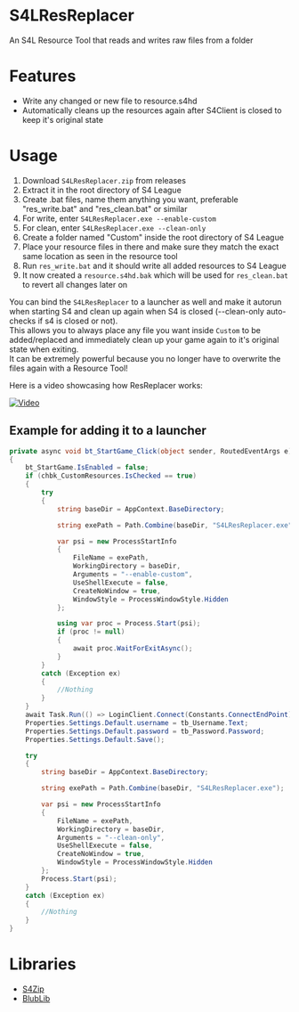 # S4LResReplacer
An S4L Resource Tool that reads and writes raw files from a folder

# Features
* Write any changed or new file to resource.s4hd
* Automatically cleans up the resources again after S4Client is closed to keep it's original state

# Usage
1. Download `S4LResReplacer.zip` from releases
2. Extract it in the root directory of S4 League
3. Create .bat files, name them anything you want, preferable "res_write.bat" and "res_clean.bat" or similar
4. For write, enter `S4LResReplacer.exe --enable-custom`
5. For clean, enter `S4LResReplacer.exe --clean-only`
6. Create a folder named "Custom" inside the root directory of S4 League
7. Place your resource files in there and make sure they match the exact same location as seen in the resource tool
8. Run `res_write.bat` and it should write all added resources to S4 League
9. It now created a `resource.s4hd.bak` which will be used for `res_clean.bat` to revert all changes later on

You can bind the `S4LResReplacer` to a launcher as well and make it autorun when starting S4 and clean up again when S4 is closed (--clean-only auto-checks if s4 is closed or not).  
This allows you to always place any file you want inside `Custom` to be added/replaced and immediately clean up your game again to it's original state when exiting.  
It can be extremely powerful because you no longer have to overwrite the files again with a Resource Tool!    

Here is a video showcasing how ResReplacer works:  

[![Video](https://img.youtube.com/vi/LKlhf-vbCb4/0.jpg)](https://www.youtube.com/watch?v=LKlhf-vbCb4&ab_channel=Dekirai)

## Example for adding it to a launcher
```csharp
private async void bt_StartGame_Click(object sender, RoutedEventArgs e)
{
    bt_StartGame.IsEnabled = false;
    if (chbk_CustomResources.IsChecked == true)
    {
        try
        {
            string baseDir = AppContext.BaseDirectory;

            string exePath = Path.Combine(baseDir, "S4LResReplacer.exe");

            var psi = new ProcessStartInfo
            {
                FileName = exePath,
                WorkingDirectory = baseDir,
                Arguments = "--enable-custom",
                UseShellExecute = false,
                CreateNoWindow = true,
                WindowStyle = ProcessWindowStyle.Hidden
            };

            using var proc = Process.Start(psi);
            if (proc != null)
            {
                await proc.WaitForExitAsync();
            }
        }
        catch (Exception ex)
        {
            //Nothing
        }
    }
    await Task.Run(() => LoginClient.Connect(Constants.ConnectEndPoint));
    Properties.Settings.Default.username = tb_Username.Text;
    Properties.Settings.Default.password = tb_Password.Password;
    Properties.Settings.Default.Save();

    try
    {
        string baseDir = AppContext.BaseDirectory;

        string exePath = Path.Combine(baseDir, "S4LResReplacer.exe");

        var psi = new ProcessStartInfo
        {
            FileName = exePath,
            WorkingDirectory = baseDir,
            Arguments = "--clean-only",
            UseShellExecute = false,
            CreateNoWindow = true,
            WindowStyle = ProcessWindowStyle.Hidden
        };
        Process.Start(psi);
    }
    catch (Exception ex)
    {
        //Nothing
    }
}
```

# Libraries
- [S4Zip](https://github.com/wtfblub/NetspherePirates/blob/dev/src/Netsphere.Resource/S4Zip.cs)
- [BlubLib](https://gitlab.com/wtfblub/BlubLib/-/tree/dev/src/BlubLib)
